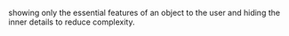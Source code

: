 

showing only the essential features of an object to the user and hiding the inner details to reduce complexity.
